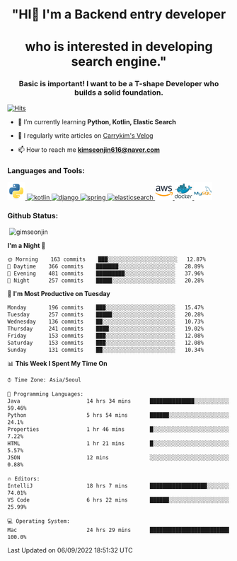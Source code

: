 <h1 align="center">"HI👋 I'm a Backend entry developer </h1>
<h1 align="center"> who is interested in developing search engine."</h1>
<h3 align="center">Basic is important! I want to be a T-shape Developer who builds a solid foundation.</h3>

[![Hits](https://hits.seeyoufarm.com/api/count/incr/badge.svg?url=https%3A%2F%2Fgithub.com%2Fgimseonjin&count_bg=%2318BFE5&title_bg=%23555555&icon=ko-fi.svg&icon_color=%23E7E7E7&title=hits&edge_flat=false)](https://hits.seeyoufarm.com)

- 🌱 I’m currently learning **Python, Kotlin, Elastic Search**

- 📝 I regularly write articles on [Carrykim's Velog](https://velog.io/@carrykim)

- 📫 How to reach me **kimseonjin616@naver.com**


<h3 align="left">Languages and Tools:</h3>
<p align="left"> 
 <a href="https://www.python.org" target="_blank" rel="noreferrer"> 
  <img src="https://raw.githubusercontent.com/devicons/devicon/master/icons/python/python-original.svg" alt="python" width="8%" height="8%"/> 
 </a> <a href="https://kotlinlang.org" target="_blank" rel="noreferrer"> <img src="https://www.vectorlogo.zone/logos/kotlinlang/kotlinlang-icon.svg" alt="kotlin" width="8%" height="8%"/> </a>   <a href="https://www.djangoproject.com/" target="_blank" rel="noreferrer"> <img src="https://cdn.worldvectorlogo.com/logos/django.svg" alt="django" width="6%" height="5%"/> </a>
<a href="https://spring.io/" target="_blank" rel="noreferrer"> <img src="https://www.vectorlogo.zone/logos/springio/springio-icon.svg" alt="spring" width="8%" height="8%"/> </a> <a href="https://www.elastic.co" target="_blank" rel="noreferrer"> <img src="https://www.vectorlogo.zone/logos/elastic/elastic-icon.svg" alt="elasticsearch" width="8%" height="8%"/> </a> <a href="https://aws.amazon.com" target="_blank" rel="noreferrer"> <img src="https://raw.githubusercontent.com/devicons/devicon/master/icons/amazonwebservices/amazonwebservices-original-wordmark.svg" alt="aws" width="8%" height="8%"/> </a> <a href="https://www.docker.com/" target="_blank" rel="noreferrer"> <img src="https://raw.githubusercontent.com/devicons/devicon/master/icons/docker/docker-original-wordmark.svg" alt="docker" width="8%" height="8%"/> </a>   
<a href="https://www.mysql.com/" target="_blank" rel="noreferrer"><img src="https://raw.githubusercontent.com/devicons/devicon/master/icons/mysql/mysql-original-wordmark.svg" alt="mysql" width="8%" height="8%"/> </a> </p>


<h3 align="left">Github Status:</h3>
<p align="left">
 <p>&nbsp;<img align="center" src="https://github-readme-stats.vercel.app/api?username=gimseonjin&show_icons=true&locale=en" alt="gimseonjin" /></p>
</p>


<!--START_SECTION:waka-->
**I'm a Night 🦉** 

```text
🌞 Morning    163 commits    ███░░░░░░░░░░░░░░░░░░░░░░   12.87% 
🌆 Daytime    366 commits    ███████░░░░░░░░░░░░░░░░░░   28.89% 
🌃 Evening    481 commits    █████████░░░░░░░░░░░░░░░░   37.96% 
🌙 Night      257 commits    █████░░░░░░░░░░░░░░░░░░░░   20.28%

```
📅 **I'm Most Productive on Tuesday** 

```text
Monday       196 commits    ███░░░░░░░░░░░░░░░░░░░░░░   15.47% 
Tuesday      257 commits    █████░░░░░░░░░░░░░░░░░░░░   20.28% 
Wednesday    136 commits    ██░░░░░░░░░░░░░░░░░░░░░░░   10.73% 
Thursday     241 commits    ████░░░░░░░░░░░░░░░░░░░░░   19.02% 
Friday       153 commits    ███░░░░░░░░░░░░░░░░░░░░░░   12.08% 
Saturday     153 commits    ███░░░░░░░░░░░░░░░░░░░░░░   12.08% 
Sunday       131 commits    ██░░░░░░░░░░░░░░░░░░░░░░░   10.34%

```


📊 **This Week I Spent My Time On** 

```text
⌚︎ Time Zone: Asia/Seoul

💬 Programming Languages: 
Java                     14 hrs 34 mins      ██████████████░░░░░░░░░░░   59.46% 
Python                   5 hrs 54 mins       ██████░░░░░░░░░░░░░░░░░░░   24.1% 
Properties               1 hr 46 mins        █░░░░░░░░░░░░░░░░░░░░░░░░   7.22% 
HTML                     1 hr 21 mins        █░░░░░░░░░░░░░░░░░░░░░░░░   5.57% 
JSON                     12 mins             ░░░░░░░░░░░░░░░░░░░░░░░░░   0.88%

🔥 Editors: 
IntelliJ                 18 hrs 7 mins       ██████████████████░░░░░░░   74.01% 
VS Code                  6 hrs 22 mins       ██████░░░░░░░░░░░░░░░░░░░   25.99%

💻 Operating System: 
Mac                      24 hrs 29 mins      █████████████████████████   100.0%

```


 Last Updated on 06/09/2022 18:51:32 UTC
<!--END_SECTION:waka-->
